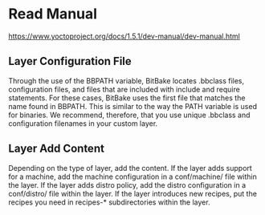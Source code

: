 # Read Manual

https://www.yoctoproject.org/docs/1.5.1/dev-manual/dev-manual.html

## Layer Configuration File

Through the use of the BBPATH variable, BitBake locates .bbclass files, configuration files, and files that are included with include and require statements. For these cases, BitBake uses the first file that matches the name found in BBPATH. This is similar to the way the PATH variable is used for binaries. We recommend, therefore, that you use unique .bbclass and configuration filenames in your custom layer.

## Layer Add Content

Depending on the type of layer, add the content. If the layer adds support for a machine, add the machine configuration in a conf/machine/ file within the layer. If the layer adds distro policy, add the distro configuration in a conf/distro/ file within the layer. If the layer introduces new recipes, put the recipes you need in recipes-* subdirectories within the layer.

